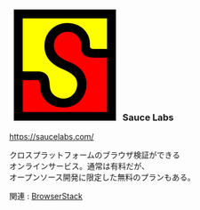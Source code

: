 ### ![Logo](img/logo-saucelabs.png) Sauce Labs
<https://saucelabs.com/>

クロスプラットフォームのブラウザ検証ができる  
オンラインサービス。通常は有料だが、  
オープンソース開発に限定した無料のプランもある。

関連 : [BrowserStack](https://www.browserstack.com/)
